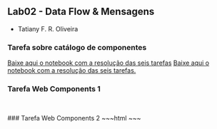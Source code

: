## Lab02 - Data Flow & Mensagens
* Tatiany F. R. Oliveira </br></b>

### Tarefa sobre catálogo de componentes 
[Baixe aqui o notebook com a resolução das seis tarefas](notebook/components-01-catalog.ipynb)
<a href="notebook/components-01-catalog(1).ipynb"> Baixe aqui o notebook com a resolução das seis tarefas. </a>


### Tarefa Web Components 1 
~~~html

~~~
</br>
### Tarefa Web Components 2  
~~~html
<dcc-trigger label="Noticias" 
              action="next/rss"></dcc-trigger>
<dcc-rss source="https://www.wired.com/category/science/feed" 
        publish="rss/science">  <subscribe-dcc topic="next/rss" 
        role="step"></subscribe-dcc></dcc-rss>
<dcc-rss source="https://www.wired.com/category/design/feed" 
          publish="rss/design">
<subscribe-dcc topic="next/rss" role="step"></subscribe-dcc></dcc-rss>
<dcc-aggregator publish="aggregate/science" quantity="3">
<subscribe-dcc topic="rss/science"></subscribe-dcc></dcc-aggregator>
<dcc-lively-talk delay="delay" character="doctor" ><subscribe-dcc topic="aggregate/science"/></dcc-lively-talk>
<dcc-lively-talk delay="delay" character="nurse" ><subscribe-dcc topic="rss/science"/></dcc-lively-talk>
<dcc-lively-talk delay="delay" character="patient" ><subscribe-dcc topic="rss/design"/></dcc-lively-talk>
~~~
